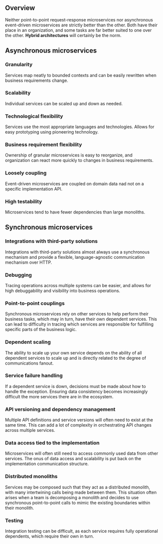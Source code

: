 ## Overview

Neither point-to-point request-response microservices nor asynchronous event-driven microservices are strictly better than the other. Both have their place in an organization, and some tasks are far better suited to one over the other. **Hybrid architectures** will certainly be the norm.

## Asynchronous microservices

### Granularity

Services map neatly to bounded contexts and can be easily rewritten when business requirements change.

### Scalability

Individual services can be scaled up and down as needed.

### Technological flexibility

Services use the most appropriate languages and technologies. Allows for easy prototyping using pioneering technology.

### Business requirement flexibility

Ownership of granular microservices is easy to reorganize, and organization can react more quickly to changes in business requirements.

### Loosely coupling

Event-driven microservices are coupled on domain data nad not on a specific implementation API.

### High testability

Microservices tend to have fewer dependencies than large monoliths.

## Synchronous microservices

### Integrations with third-party solutions

Integrations with third-party solutions almost always use a synchronous mechanism and provide a flexible, language-agnostic communication mechanism over HTTP.

### Debugging

Tracing operations across multiple systems can be easier, and allows for high debuggability and visibility into business operations.

### Point-to-point couplings

Synchronous microservices rely on other services to help perform their business tasks, which may in turn, have their own dependent services. This can lead to difficulty in tracing which services are responsible for fulfilling specific parts of the business logic.

### Dependent scaling

The ability to scale up your own service depends on the ability of all dependent services to scale up and is directly related to the degree of communications fanout.

### Service failure handling

If a dependent service is down, decisions must be made about how to handle the exception. Ensuring data consistency becomes increasingly difficult the more services there are in the ecosystem.

### API versioning and dependency management

Multiple API definitions and service versions will often need to exist at the same time. This can add a lot of complexity in orchestrating API changes across multiple services.

### Data access tied to the implementation

Microservices will often still need to access commonly used data from other services. The onus of data access and scalability is put back on the implementation communication structure.

### Distributed monoliths

Services may be composed such that they act as a distributed monolith, with many intertwining calls being made between them. This situation often arises when a team is decomposing a monolith and decides to use synchronous point-to-point calls to mimic the existing boundaries within their monolith.

### Testing

Integration testing can be difficult, as each service requires fully operational dependents, which require their own in turn.
